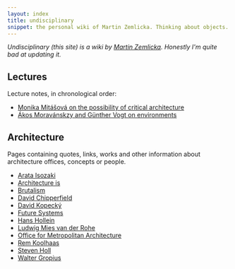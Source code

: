 ```yaml
---
layout: index
title: undisciplinary
snippet: the personal wiki of Martin Zemlicka. Thinking about objects.
---
```


_Undisciplinary (this site) is a wiki by [Martin
Zemlicka](http://www.zmlka.com). Honestly I'm quite bad at updating it._


## Lectures

Lecture notes, in chronological order:

* [Monika Mitášová on the possibility of critical architecture](mitasova_critical)
* [Ákos Moravánskzy and Günther Vogt on environments](moravansky_vogt)

## Architecture

Pages containing quotes, links, works and other information about architecture
offices, concepts or people.

* [Arata Isozaki](arata_isozaki)
* [Architecture is](architecture_is)
* [Brutalism](brutalism)
* [David Chipperfield](david_chipperfield)
* [David Kopecký](david_kopecky)
* [Future Systems](future_systems)
* [Hans Hollein](hans_hollein)
* [Ludwig Mies van der Rohe](mies_van_der_rohe)
* [Office for Metropolitan Architecture](OMA)
* [Rem Koolhaas](rem_koolhaas)
* [Steven Holl](steven_holl)
* [Walter Gropius](walter_gropius)

